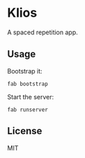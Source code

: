 # Klios

A spaced repetition app.

## Usage

Bootstrap it:

    fab bootstrap

Start the server:

    fab runserver

## License

MIT
